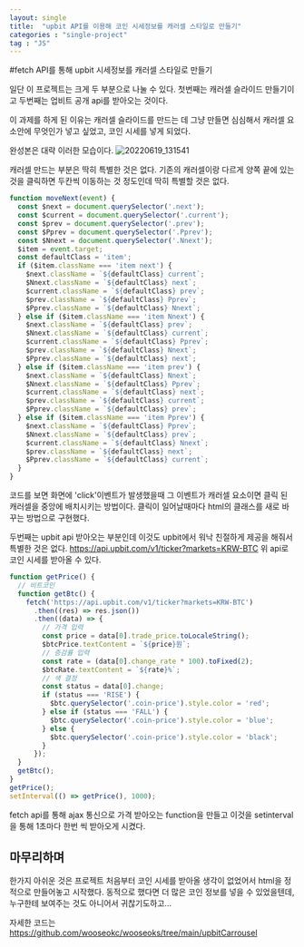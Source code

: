 ```yaml
---
layout: single
title:  "upbit API를 이용해 코인 시세정보를 캐러셀 스타일로 만들기"
categories : "single-project"
tag : "JS"
---
```


#fetch API를 통해 upbit 시세정보를 캐러셀 스타일로 만들기

일단 이 프로젝트는 크게 두 부분으로 나눌 수 있다. 첫번째는 캐러셀 슬라이드 만들기이고 두번째는 업비트 공개 api를 받아오는 것이다.

이 과제를 하게 된 이유는 캐러셀 슬라이드를 만드는 데 그냥 만들면 심심해서 캐러셀 요소안에 무엇인가 넣고 싶었고, 코인 시세를 넣게 되었다.

완성본은 대략 이러한 모습이다.
![20220619_131541](https://user-images.githubusercontent.com/99978225/174465667-61f93a52-03bb-45bf-bc6e-c9c143d679c7.png)

캐러셀 만드는 부분은 딱히 특별한 것은 없다. 기존의 캐러셀이랑 다르게 양쪽 끝에 있는 것을 클릭하면 두칸씩 이동하는 것 정도인데 딱히 특별할 것은 없다. 

``` js
function moveNext(event) {
  const $next = document.querySelector('.next');
  const $current = document.querySelector('.current');
  const $prev = document.querySelector('.prev');
  const $Pprev = document.querySelector('.Pprev');
  const $Nnext = document.querySelector('.Nnext');
  $item = event.target;
  const defaultClass = 'item';
  if ($item.className === 'item next') {
    $next.className = `${defaultClass} current`;
    $Nnext.className = `${defaultClass} next`;
    $current.className = `${defaultClass} prev`;
    $prev.className = `${defaultClass} Pprev`;
    $Pprev.className = `${defaultClass} Nnext`;
  } else if ($item.className === 'item Nnext') {
    $next.className = `${defaultClass} prev`;
    $Nnext.className = `${defaultClass} current`;
    $current.className = `${defaultClass} Pprev`;
    $prev.className = `${defaultClass} Nnext`;
    $Pprev.className = `${defaultClass} next`;
  } else if ($item.className === 'item prev') {
    $next.className = `${defaultClass} Nnext`;
    $Nnext.className = `${defaultClass} Pprev`;
    $current.className = `${defaultClass} next`;
    $prev.className = `${defaultClass} current`;
    $Pprev.className = `${defaultClass} prev`;
  } else if ($item.className === 'item Pprev') {
    $next.className = `${defaultClass} Pprev`;
    $Nnext.className = `${defaultClass} prev`;
    $current.className = `${defaultClass} Nnext`;
    $prev.className = `${defaultClass} next`;
    $Pprev.className = `${defaultClass} current`;
  }
}
```

코드를 보면 화면에 'click'이벤트가 발생했을때 그 이벤트가 캐러셀 요소이면 클릭 된 캐러셀을 중앙에 배치시키는 방법이다. 클릭이 일어날때마다 html의 클래스를 새로 바꾸는 방법으로 구현했다. 

두번째는 upbit api 받아오는 부분인데 이것도 upbit에서 워낙 친절하게 제공을 해줘서 특별한 것은 없다. 
https://api.upbit.com/v1/ticker?markets=KRW-BTC
위 api로 코인 시세를 받아올 수 있다. 

``` js
function getPrice() {
  // 비트코인
  function getBtc() {
    fetch('https://api.upbit.com/v1/ticker?markets=KRW-BTC')
      .then((res) => res.json())
      .then((data) => {
        // 가격 입력
        const price = data[0].trade_price.toLocaleString();
        $btcPrice.textContent = `${price}원`;
        // 증감률 입력
        const rate = (data[0].change_rate * 100).toFixed(2);
        $btcRate.textContent = `${rate}%`;
        // 색 결정
        const status = data[0].change;
        if (status === 'RISE') {
          $btc.querySelector('.coin-price').style.color = 'red';
        } else if (status === 'FALL') {
          $btc.querySelector('.coin-price').style.color = 'blue';
        } else {
          $btc.querySelector('.coin-price').style.color = 'black';
        }
      });
  }
  getBtc();
}
getPrice();
setInterval(() => getPrice(), 1000);
```
fetch api를 통해 ajax 통신으로 가격 받아오는 function을 만들고 이것을 setinterval을 통해 1초마다 한번 씩 받아오게 시켰다.

마무리하며
----------

한가지 아쉬운 것은 프로젝트 처음부터 코인 시세를 받아올 생각이 없었어서 html을 정적으로 만들어놓고 시작했다. 동적으로 했다면 더 많은 코인 정보를 넣을 수 있었을텐데, 누구한테 보여주는 것도 아니어서 귀찮기도하고...

자세한 코드는 
<https://github.com/wooseokc/wooseoks/tree/main/upbitCarrousel>
